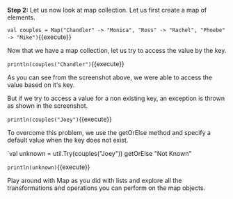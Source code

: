 **Step 2:** Let us now look at map collection. Let us first create a map of elements.

`val couples = Map("Chandler" -> "Monica", "Ross" -> "Rachel", "Phoebe" -> "Mike")`{{execute}} 

Now that we have a map collection, let us try to access the value by the key.

`println(couples("Chandler")`{{execute}} 

 

As you can see from the screenshot above, we were able to access the value based on it's key.

But if we try to access a value for a non existing key, an exception is thrown as shown in the screenshot. 

`println(couples("Joey")`{{execute}} 

 

To overcome this problem, we use the getOrElse method and specify a default value when the key does not exist.

`val unknown = util.Try(couples("Joey")) getOrElse "Not Known"


`println(unknown)`{{execute}} 


Play around with Map as you did with lists and explore all the transformations and operations you can perform on the map objects.
